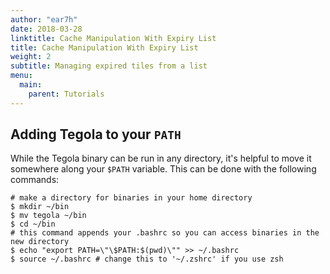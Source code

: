```yaml
---
author: "ear7h"
date: 2018-03-28
linktitle: Cache Manipulation With Expiry List
title: Cache Manipulation With Expiry List
weight: 2
subtitle: Managing expired tiles from a list
menu:
  main:
    parent: Tutorials
---
```



## Adding Tegola to your `PATH`

While the Tegola binary can be run in any directory, it's helpful to move it somewhere along your `$PATH` variable. This can be done with the following commands:

```shell
# make a directory for binaries in your home directory
$ mkdir ~/bin
$ mv tegola ~/bin
$ cd ~/bin
# this command appends your .bashrc so you can access binaries in the new directory
$ echo "export PATH=\"\$PATH:$(pwd)\"" >> ~/.bashrc
$ source ~/.bashrc # change this to '~/.zshrc' if you use zsh
```
